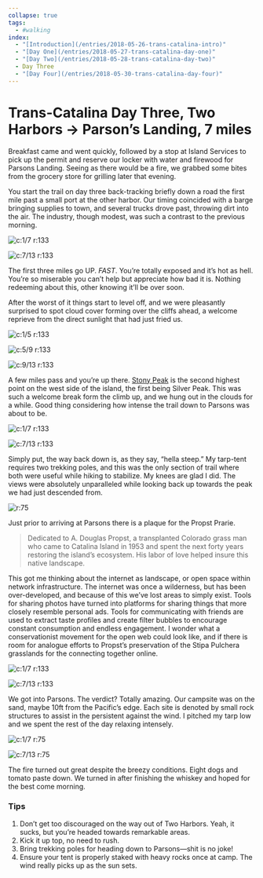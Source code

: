 ```yaml
---
collapse: true
tags:
  - #walking
index:
  - "[Introduction](/entries/2018-05-26-trans-catalina-intro)"
  - "[Day One](/entries/2018-05-27-trans-catalina-day-one)"
  - "[Day Two](/entries/2018-05-28-trans-catalina-day-two)"
  - Day Three
  - "[Day Four](/entries/2018-05-30-trans-catalina-day-four)"
---
```


# Trans-Catalina Day Three, Two Harbors → Parson’s Landing, 7 miles

Breakfast came and went quickly, followed by a stop at Island Services to pick up the permit and reserve our locker with water and firewood for Parsons Landing. Seeing as there would be a fire, we grabbed some bites from the grocery store for grilling later that evening.

You start the trail on day three back-tracking briefly down a road the first mile past a small port at the other harbor. Our timing coincided with a barge bringing supplies to town, and several trucks drove past, throwing dirt into the air. The industry, though modest, was such a contrast to the previous morning.

<!-- more -->

![c:1/7 r:133](27-hell-hike_133.jpg)

![c:7/13 r:133](28-trail_133.jpg)

The first three miles go UP. *FAST*. You’re totally exposed and it’s hot as hell. You’re so miserable you can’t help but appreciate how bad it is. Nothing redeeming about this, other knowing it’ll be over soon.

After the worst of it things start to level off, and we were pleasantly surprised to spot cloud cover forming over the cliffs ahead, a welcome reprieve from the direct sunlight that had just fried us.

![c:1/5 r:133](29-jon_133.jpg)

![c:5/9 r:133](30-jk_133.jpg)

![c:9/13 r:133](31-trail_133.jpg)

A few miles pass and you’re up there. [Stony Peak](https://www.ngs.noaa.gov/cgi-bin/ds_mark.prl?PidBox=DY3012) is the second highest point on the west side of the island, the first being Silver Peak. This was such a welcome break form the climb up, and we hung out in the clouds for a while. Good thing considering how intense the trail down to Parsons was about to be.

![c:1/7 r:133](32-jk_133.jpg)

![c:7/13 r:133](33-parsons_133.jpg)

Simply put, the way back down is, as they say, “hella steep.” My tarp-tent requires two trekking poles, and this was the only section of trail where both were useful while hiking to stabilize. My knees are glad I did. The views were absolutely unparalleled while looking back up towards the peak we had just descended from.

![r:75](34-peak_75.jpg)

Just prior to arriving at Parsons there is a plaque for the Propst Prarie.

> Dedicated to A. Douglas Propst, a transplanted Colorado grass man who came to Catalina Island in 1953 and spent the next forty years restoring the island’s ecosystem. His labor of love helped insure this native landscape.

This got me thinking about the internet as landscape, or open space within network infrastructure. The internet was once a wilderness, but has been over-developed, and because of this we’ve lost areas to simply exist. Tools for sharing photos have turned into platforms for sharing things that more closely resemble personal ads. Tools for communicating with friends are used to extract taste profiles and create filter bubbles to encourage constant consumption and endless engagement. I wonder what a conservationist movement for the open web could look like, and if there is room for analogue efforts to Propst’s preservation of the Stipa Pulchera grasslands for the connecting together online.

![c:1/7 r:133](35-grass-man_133.jpg)

![c:7/13 r:133](36-tarp_133.jpg)

We got into Parsons. The verdict? Totally amazing. Our campsite was on the sand, maybe 10ft from the Pacific’s edge. Each site is denoted by small rock structures to assist in the persistent against the wind. I pitched my tarp low and we spent the rest of the day relaxing intensely.

![c:1/7 r:75](37-beach_75.jpg)

![c:7/13 r:75](38-yo_75.jpg)

The fire turned out great despite the breezy conditions. Eight dogs and tomato paste down. We turned in after finishing the whiskey and hoped for the best come morning.

### Tips

1. Don’t get too discouraged on the way out of Two Harbors. Yeah, it sucks, but you’re headed towards remarkable areas.
2. Kick it up top, no need to rush.
3. Bring trekking poles for heading down to Parsons—shit is no joke!
4. Ensure your tent is properly staked with heavy rocks once at camp. The wind really picks up as the sun sets.